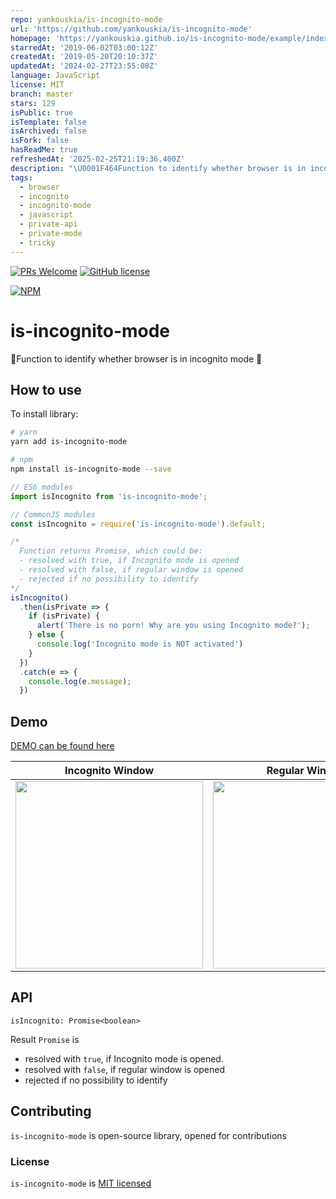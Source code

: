 ```yaml
---
repo: yankouskia/is-incognito-mode
url: 'https://github.com/yankouskia/is-incognito-mode'
homepage: 'https://yankouskia.github.io/is-incognito-mode/example/index.html'
starredAt: '2019-06-02T03:00:12Z'
createdAt: '2019-05-20T20:10:37Z'
updatedAt: '2024-02-27T23:55:08Z'
language: JavaScript
license: MIT
branch: master
stars: 129
isPublic: true
isTemplate: false
isArchived: false
isFork: false
hasReadMe: true
refreshedAt: '2025-02-25T21:19:36.400Z'
description: "\U0001F464Function to identify whether browser is in incognito mode \U0001F440"
tags:
  - browser
  - incognito
  - incognito-mode
  - javascript
  - private-api
  - private-mode
  - tricky
---
```


[![PRs Welcome](https://img.shields.io/badge/PRs-welcome-brightgreen.svg)](https://github.com/yankouskia/is-incognito-mode/pulls) [![GitHub license](https://img.shields.io/badge/license-MIT-blue.svg)](https://github.com/yankouskia/is-incognito-mode/blob/master/LICENSE)

[![NPM](https://nodei.co/npm/is-incognito-mode.png?downloads=true)](https://www.npmjs.com/package/is-incognito-mode)

# is-incognito-mode

👤Function to identify whether browser is in incognito mode 👀

## How to use

To install library:

```sh
# yarn
yarn add is-incognito-mode

# npm
npm install is-incognito-mode --save
```

```js
// ES6 modules
import isIncognito from 'is-incognito-mode';

// CommonJS modules
const isIncognito = require('is-incognito-mode').default;

/*
  Function returns Promise, which could be:
  - resolved with true, if Incognito mode is opened
  - resolved with false, if regular window is opened
  - rejected if no possibility to identify
*/
isIncognito()
  .then(isPrivate => {
    if (isPrivate) {
      alert('There is no porn! Why are you using Incognito mode?');
    } else {
      console.log('Incognito mode is NOT activated')
    }
  })
  .catch(e => {
    console.log(e.message);
  })
```


## Demo

[DEMO can be found here](https://yankouskia.github.io/is-incognito-mode/example/index.html)


Incognito Window            |  Regular Window
:-------------------------:|:-------------------------:
<img src="./resources/private.png" data-canonical-src="./resources/private.png" width="300" />  |  <img src="./resources/public.png" data-canonical-src="./resources/public.png" width="300" />


## API

`isIncognito: Promise<boolean>`

Result `Promise` is
  - resolved with `true`, if Incognito mode is opened.
  - resolved with `false`, if regular window is opened
  - rejected if no possibility to identify


## Contributing

`is-incognito-mode` is open-source library, opened for contributions


### License

`is-incognito-mode` is [MIT licensed](https://github.com/yankouskia/is-incognito-mode/blob/master/LICENSE)
